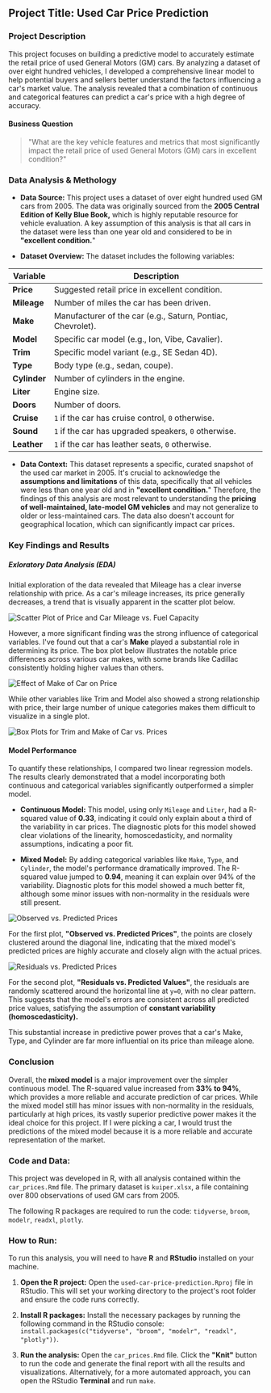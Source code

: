 ## Project Title: Used Car Price Prediction 

### Project Description

This project focuses on building a predictive model to accurately estimate the retail price of used General Motors (GM) cars. By analyzing a dataset of over eight hundred vehicles, I developed a comprehensive linear model to help potential buyers and sellers better understand the factors influencing a car's market value. The analysis revealed that a combination of continuous and categorical features can predict a car's price with a high degree of accuracy.


#### Business Question

> "What are the key vehicle features and metrics that most significantly impact the retail price of used General Motors (GM) cars in excellent condition?"


### Data Analysis & Methology

* **Data Source:** This project uses a dataset of over eight hundred used GM cars from 2005. The data was originally sourced from the **2005 Central Edition of Kelly Blue Book,** which is highly reputable resource for vehicle evaluation. A key assumption of this analysis is that all cars in the dataset were less than one year old and considered to be in **"excellent condition.**"

* **Dataset Overview:** The dataset includes the following variables:

| Variable | Description |
| -------- | ----------- |
| **Price** | Suggested retail price in excellent condition. |
| **Mileage** | Number of miles the car has been driven. |
| **Make** | Manufacturer of the car (e.g., Saturn, Pontiac, Chevrolet). |
| **Model** | Specific car model (e.g., Ion, Vibe, Cavalier). |
| **Trim** | Specific model variant (e.g., SE Sedan 4D). |
| **Type** | Body type (e.g., sedan, coupe). |
| **Cylinder** | Number of cylinders in the engine. |
| **Liter** | Engine size. |
| **Doors** | Number of doors. |
| **Cruise** | `1` if the car has cruise control, `0` otherwise. |
| **Sound** | `1` if the car has upgraded speakers, `0` otherwise. |
| **Leather** | `1` if the car has leather seats, `0` otherwise. |

* **Data Context:** This dataset represents a specific, curated snapshot of the used car market in 2005. It's crucial to acknowledge the **assumptions and limitations** of this data, specifically that all vehicles were less than one year old and in **"excellent condition.**" Therefore, the findings of this analysis are most relevant to understanding the **pricing of well-maintained, late-model GM vehicles** and may not generalize to older or less-maintained cars. The data also doesn't account for geographical location, which can significantly impact car prices. 


### Key Findings and Results

##### Exloratory Data Analysis (EDA)

Initial exploration of the data revealed that Mileage has a clear inverse relationship with price. As a car's mileage increases, its price generally decreases, a trend that is visually apparent in the scatter plot below.

![Scatter Plot of Price and Car Mileage vs. Fuel Capacity](images/price_vs_value.png)


However, a more significant finding was the strong influence of categorical variables. I've found out that a car's **Make** played a substantial role in determining its price. The box plot below illustrates the notable price differences across various car makes, with some brands like Cadillac consistently holding higher values than others.

![Effect of Make of Car on Price](images/price_vs_make.png)


While other variables like Trim and Model also showed a strong relationship with price, their large number of unique categories makes them difficult to visualize in a single plot.

![Box Plots for Trim and Make of Car vs. Prices](images/trim_model_boxplots.png)


#### Model Performance

To quantify these relationships, I compared two linear regression models. The results clearly demonstrated that a model incorporating both continuous and categorical variables significantly outperformed a simpler model.

* **Continuous Model:** This model, using only `Mileage` and `Liter`, had a R-squared value of **0.33**, indicating it could only explain about a third of the variability in car prices. The diagnostic plots for this model showed clear violations of the linearity, homoscedasticity, and normality assumptions, indicating a poor fit.

* **Mixed Model:** By adding categorical variables like `Make`, `Type`, and `Cylinder`, the model's performance dramatically improved. The R-squared value jumped to **0.94**, meaning it can explain over 94% of the variability. Diagnostic plots for this model showed a much better fit, although some minor issues with non-normality in the residuals were still present.


![Observed vs. Predicted Prices](images/obs_vs_pred.png)

For the first plot, **"Observed vs. Predicted Prices"**, the points are closely clustered around the diagonal line, indicating that the mixed model's predicted prices are highly accurate and closely align with the actual prices.

![Residuals vs. Predicted Prices](images/resid_vs_pred_values.png)

For the second plot, **"Residuals vs. Predicted Values"**, the residuals are randomly scattered around the horizontal line at `y=0`, with no clear pattern. This suggests that the model's errors are consistent across all predicted price values, satisfying the assumption of **constant variability (homoscedasticity).**


This substantial increase in predictive power proves that a car's Make, Type, and Cylinder are far more influential on its price than mileage alone.


### Conclusion

Overall, the **mixed model** is a major improvement over the simpler continuous model. The R-squared value increased from **33% to 94%**, which provides a more reliable and accurate prediction of car prices. While the mixed model still has minor issues with non-normality in the residuals, particularly at high prices, its vastly superior predictive power makes it the ideal choice for this project. If I were picking a car, I would trust the predictions of the mixed model because it is a more reliable and accurate representation of the market.


### Code and Data:

This project was developed in R, with all analysis contained within the `car_prices.Rmd` file. The primary dataset is `kuiper.xlsx`, a file containing over 800 observations of used GM cars from 2005.

The following R packages are required to run the code: `tidyverse`, `broom`, `modelr`, `readxl`, `plotly`.


### How to Run:

To run this analysis, you will need to have **R** and **RStudio** installed on your machine.

1. **Open the R project:** Open the `used-car-price-prediction.Rproj` file in RStudio. This will set your working directory to the project's root folder and ensure the code runs correctly.

2. **Install R packages:** Install the necessary packages by running the following command in the RStudio console: `install.packages(c("tidyverse", "broom", "modelr", "readxl", "plotly"))`.

3. **Run the analysis:** Open the `car_prices.Rmd` file. Click the **"Knit"**  button to run the code and generate the final report with all the results and visualizations. Alternatively, for a more automated approach, you can open the RStudio **Terminal** and run `make`.

